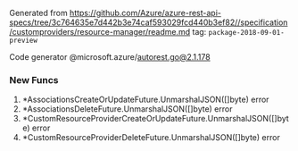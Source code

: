 Generated from https://github.com/Azure/azure-rest-api-specs/tree/3c764635e7d442b3e74caf593029fcd440b3ef82//specification/customproviders/resource-manager/readme.md tag: `package-2018-09-01-preview`

Code generator @microsoft.azure/autorest.go@2.1.178


### New Funcs

1. *AssociationsCreateOrUpdateFuture.UnmarshalJSON([]byte) error
1. *AssociationsDeleteFuture.UnmarshalJSON([]byte) error
1. *CustomResourceProviderCreateOrUpdateFuture.UnmarshalJSON([]byte) error
1. *CustomResourceProviderDeleteFuture.UnmarshalJSON([]byte) error
